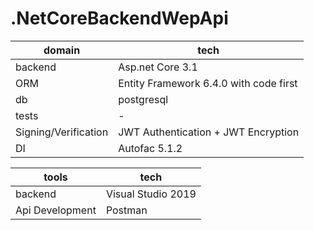 # .NetCoreBackendWepApi

 domain  |tech |
| ------------- | -------------- |
| backend  | Asp.net Core 3.1  |
| ORM  | Entity Framework 6.4.0 with code first |
| db  | postgresql  |
| tests  | -  |
| Signing/Verification  | JWT Authentication + JWT Encryption   |
| DI  | Autofac 5.1.2   |


| tools  |tech |
| ------------- | -------------- |
| backend  | Visual Studio 2019  |
| Api Development  | Postman |
